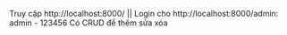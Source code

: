 Truy cập http://localhost:8000/ ||
Login cho http://localhost:8000/admin: admin - 123456
Có CRUD để thêm sửa xóa

